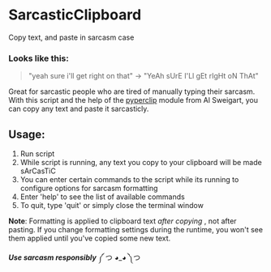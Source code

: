 # SarcasticClipboard
Copy text, and paste in sarcasm case
### Looks like this: 
> "yeah sure i'll get right on that" -> "YeAh sUrE I'Ll gEt rIgHt oN ThAt"

Great for sarcastic people who are tired of manually typing their sarcasm. With this script and the help of the [pyperclip](https://github.com/asweigart/pyperclip) module from Al Sweigart, you can copy any text and paste it sarcasticly.

## Usage:
1. Run script
2. While script is running, any text you copy to your clipboard will be made sArCasTiC
3. You can enter certain commands to the script while its running to configure options for sarcasm formatting
4. Enter 'help' to see the list of available commands
5. To quit, type 'quit' or simply close the terminal window

**Note**: Formatting is applied to clipboard text _after copying_ , not after pasting. If you change formatting settings during the runtime, you won't see them applied until you've copied some new text.

**_Use sarcasm responsibly_** ༼ つ ◕_◕ ༽つ
